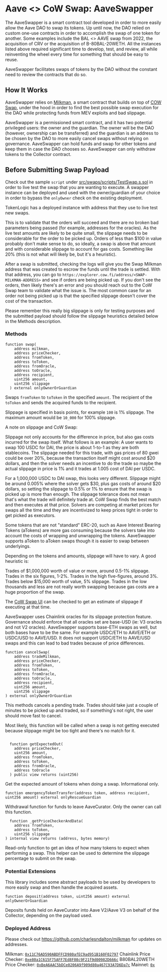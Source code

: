 # Aave <> CoW Swap: AaveSwapper

The AaveSwapper is a smart contract tool developed in order to more easily allow the Aave DAO to swap its tokens.
Up until now, the DAO relied on custom one-use contracts in order to accomplish the swap of one token for another.
Some examples include the BAL <> AAVE swap from 2022, the acquisition of CRV or the acquisition of B-80BAL-20WETH.
All the instances listed above required significant time to develop, test, and review, all while reinventing the
wheel every time for something that should be easy to reuse.

AaveSwapper facilitates swaps of tokens by the DAO without the constant need to review the contracts that do so.

## How It Works

AaveSwapper relies on [Milkman](https://github.com/charlesndalton/milkman), a smart contract that builds on top of
[COW Swap](https://swap.cow.fi/#/faq/protocol), under the hood in order to find the best possible swap execution for
the DAO while protecting funds from MEV exploits and bad slippage.

AaveSwapper is a permissioned smart contract, and it has two potential privileged users: the owner and the guardian.
The owner will be the DAO (however, ownership can be transferred) and the guardian is an address to be chosen by the
DAO to more easily cancel swaps without relying on governance. AaveSwapper can hold funds and swap for other tokens
and keep them in case the DAO chooses so. AaveSwapper can only withdraw tokens to the Collector contract.

## Before Submitting Swap Payload

Check out the sample `script` under [src/swaps/scripts/TestSwap.s.sol](https://github.com/bgd-labs/aave-helpers/tree/master/src/swaps/scripts/TestSwap.s.sol) in order to live test the swap that you are wanting to execute. A swapper instance can be deployed and used with the owner/guardian of your choice in order to bypass the `onlyOwner` check on the existing deployment.

TokenLogic has a deployed instance with address []() that they use to live test new swaps.

This is to validate that the orders will succeed and there are no broken bad parameters being passed (for example, addresses for the oracles). As the live test amounts are likely to be quite small, the slippage needs to be considerable for the order to be picked up. Orders of less than $100 in value probably don't make sense to do, so ideally, a swap is above that amount and with considerable slippage to account for gas costs. Something like 20% (this is not what will likely be, but it's a heuristic).

After a swap is submitted, checking the logs will give you the Swap Milkman address that was created to escrow the funds until the trade is settled. With that address, you can go to `https://explorer.cow.fi/address/<SWAP-MILKMAN-ADDRESS>` and see if orders are being picked up. If you don't see the orders, then likely there's an error and you should reach out to the CoW Swap team to validate what the issue is. The most common case for an order not being picked up is that the specified slippage doesn't cover the cost of the transaction.

Please remember this really big slippage is only for testing purposes and the submitted payload should follow the slippage heuristics detailed below in the Methods description.

### Methods

```
function swap(
    address milkman,
    address priceChecker,
    address fromToken,
    address toToken,
    address fromOracle,
    address toOracle,
    address recipient,
    uint256 amount,
    uint256 slippage
  ) external onlyOwnerOrGuardian
```

Swaps `fromToken` to `toToken` in the specified `amount`. The recipient of the `toToken` and sends the acquired funds to the recipient.

Slippage is specified in basis points, for example `100` is 1% slippage. The maximum amount would be `10_000` for 100% slippage.

A note on slippage and CoW Swap:

Slippage not only accounts for the difference in price, but also gas costs incurred for the swap itself. What follows is an example:
A user wants to swap 100 USDC for DAI, the price is about 1-to-1 as they are both stablecoins. The slippage needed for this trade, with
gas prices of 80 gwei could be over 20%, because the transaction itself might cost around $20 dollars, and then the solver needs an incentive
to do the trade so maybe the actual slippage in price is 1% and it trades at 1.005 cost of DAI per USDC.

For a 1,000,000 USDC to DAI swap, this looks very different. Slippage might be around 0.005% where the solver gets $30, plus gas costs of
around $20 dollars, so setting the slippage to 0.5% or 1% to ensure that the swap is picked up is more than enough. The slippage tolerance
does not mean that's what the trade will definitely trade at. CoW Swap finds the best match and then executes at that price. Solvers are
competing at market prices for swaps all the time and they are incentivized to keep prices tight in order to get picked as executors.

Some tokens that are not "standard" ERC-20, such as Aave Interest Bearing Tokens (aTokens) are more gas consuming because the solvers
take into account the costs of wrapping and unwrapping the tokens. AaveSwapper supports aToken to aToken swaps though it is easier to
swap between underlyings.

Depending on the tokens and amounts, slippage will have to vary. A good heuristic is:

Trades of $1,000,000 worth of value or more, around 0.5-1% slippage.
Trades in the six figures, 1-2%.
Trades in the high five-figures, around 3%.
Trades below $15,000 worth of value, 5% slippage.
Trades in the low thousands and less are not really worth swapping because gas costs are a huge proportion of the swap.

The [CoW Swap UI](https://swap.cow.fi/#/1/swap/WETH) can be checked to get an estimate of slippage if executing at that time.

AaveSwapper uses Chainlink oracles for its slippage protection feature. Governance should enforce that all oracles set are
base-USD (ie: V3 oracles and not V2 oracles). AaveSwapper supports base-ETH swaps as well, but both bases have to be the same.
For example USDC/ETH to AAVE/ETH or USDC/USD to AAVE/USD. It does not support USDC/ETH to AAVE/USD swaps and this can lead to
bad trades because of price differences.

```
function cancelSwap(
    address tradeMilkman,
    address priceChecker,
    address fromToken,
    address toToken,
    address fromOracle,
    address toOracle,
    address recipient,
    uint256 amount,
    uint256 slippage
) external onlyOwnerOrGuardian
```

This methods cancels a pending trade. Trades should take just a couple of minutes to be picked up and traded, so if something's not right, the user
should move fast to cancel.

Most likely, this function will be called when a swap is not getting executed because slippage might be too tight and there's no match for it.

```

  function getExpectedOut(
    address priceChecker,
    uint256 amount,
    address fromToken,
    address toToken,
    address fromOracle,
    address toOracle
  ) public view returns (uint256)
```

Get the expected amount of tokens when doing a swap. Informational only.

`function emergencyTokenTransfer(address token, address recipient, uint256 amount) external onlyRescueGuardian`

Withdrawal function for funds to leave AaveCurator. Only the owner can call this function.

```
  function _getPriceCheckerAndData(
    address fromToken,
    address toToken,
    uint256 slippage
) internal view returns (address, bytes memory)
```

Read-only function to get an idea of how many tokens to expect when performing a swap. This helper can be used
to determine the slippage percentage to submit on the swap.

### Potential Extensions

This library includes some abstract payloads to be used by developers to more easily swap and then handle the acquired assets.

`function deposit(address token, uint256 amount) external onlyOwnerOrGuardian`

Deposits funds held on AaveCurator into Aave V2/Aave V3 on behalf of the Collector, depending on the payload used.

### Deployed Address

Please check out https://github.com/charlesndalton/milkman for updates on addresses.

Milkman: [`0x11C76AD590ABDFFCD980afEC9ad951B160F02797`](https://etherscan.io/address/0x11C76AD590ABDFFCD980afEC9ad951B160F02797)
Chainlink Price Checker: [`0xe80a1C615F75AFF7Ed8F08c9F21f9d00982D666c`](https://etherscan.io/address/0xe80a1C615F75AFF7Ed8F08c9F21f9d00982D666c)
B80BAL20WETH Price Checker: [`0xBeA6AAC5bDCe0206A9f909d80a467C93A7D6Da7c`](https://etherscan.io/address/0xBeA6AAC5bDCe0206A9f909d80a467C93A7D6Da7c)
Mainnet: [`0x`]()
